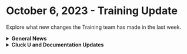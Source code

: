 # October 6, 2023 - Training Update

Explore what new changes the Training team has made in the last week.

<details>

<summary><strong>General News</strong></summary>

* Game Tip for the Week: If you're looking for a Remote Play experience for your PS5 and the Playstation Portal looks tempting. Skip it and get a Steam Deck instead. You can get remote play, Steam games, Emulation, AND a Linux PC. It's definitely worth it.&#x20;
* Eddie-the-legend Chow is back! and we'll be back to our regularly scheduled training next week:
  * Mondays: Rewst 101 @ 12pm EST + Rewst 104 @ 1:15pm EST
  * Tuesdays: Rewst 102 @ 12pm EST + Rewst 105 @ 1:15pm EST
  * Wednesdays: Rewst 103 @ 12pm EST + Rewst 106 @ 1:15pm EST
  * Thursdays: ROC AMA @ 11am EST
* Join us in our new [Cluck-U Discord channel](https://discord.com/channels/936789089703845988/1121465945295167588) if you have any questions, comments, or concerns!

</details>

<details>

<summary><strong>Cluck U and Documentation Updates</strong></summary>

**Cluck University**

* Rewst 201 is in the works with a pilot coming soon!

**Documentation**

* [september-29-2023-no-microtransactions-with-these-new-crates.md](../../roc-open-mics/2023-roc-open-mics/september-29-2023-no-microtransactions-with-these-new-crates.md "mention")
* [collecting-diagnostics-with-browser-developer-tools.md](../../../support/roc-support/collecting-diagnostics-with-browser-developer-tools.md "mention") page added.
* [jinja-reserved-keywords.md](../../../documentation/jinja/use-cases-and-best-practices/jinja-reserved-keywords.md "mention") added to Jinja Use Cases & Best Practices.
* [data-types.md](../../../documentation/jinja/data-types.md "mention") page added to the Jinja section.
* **Updates and Fixes:** Moved existing use case specific Jinja docs into the Common Jinja Examples section, and added the following pages:
  * [conditional-statements-and-logical-operators.md](../../../documentation/jinja/common-jinja-examples/conditional-statements-and-logical-operators.md "mention")
  * [understanding-try-catch-blocks.md](../../../documentation/jinja/common-jinja-examples/understanding-try-catch-blocks.md "mention")
  * [splitting-strings-replacing-characters-and-combining-strings.md](../../../documentation/jinja/common-jinja-examples/splitting-strings-replacing-characters-and-combining-strings.md "mention")&#x20;
  * [dictionary-unpacking.md](../../../documentation/jinja/common-jinja-examples/dictionary-unpacking.md "mention")
  * [loops-in-jinja.md](../../../documentation/jinja/common-jinja-examples/loops-in-jinja.md "mention")

</details>
